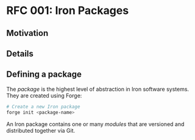 # RFC 001: Iron Packages

## Motivation

## Details

## Defining a package

The _package_ is the highest level of abstraction in Iron software systems. They are created using Forge:

```sh
# Create a new Iron package
forge init <package-name>
```

An Iron package contains one or many _modules_ that are versioned and distributed together via Git.

